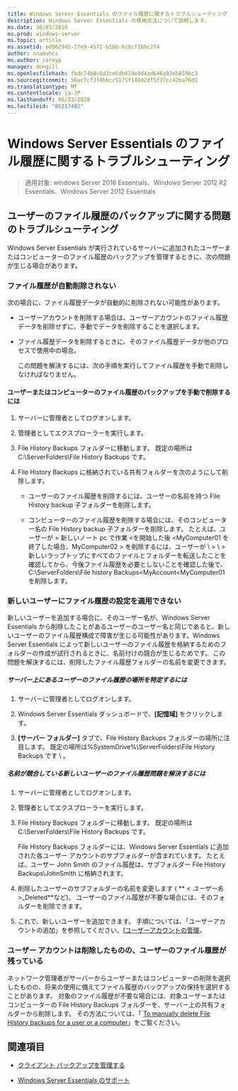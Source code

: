```yaml
---
title: Windows Server Essentials のファイル履歴に関するトラブルシューティング
description: Windows Server Essentials の使用方法について説明します。
ms.date: 10/03/2016
ms.prod: windows-server
ms.topic: article
ms.assetid: ed062945-27e9-4572-b1bb-6c8cf1b9c2f4
author: nnamuhcs
ms.author: coreyp
manager: dongill
ms.openlocfilehash: fbdc74b8c0d2ce6db619e4d4ad646a92eb859bc3
ms.sourcegitcommit: 56ac7cf3f4bbcc5175f140d2df5f37cc42ba76d1
ms.translationtype: MT
ms.contentlocale: ja-JP
ms.lasthandoff: 06/23/2020
ms.locfileid: "85217482"
---
```

# <a name="troubleshoot-file-history-in-windows-server-essentials"></a>Windows Server Essentials のファイル履歴に関するトラブルシューティング

>適用対象: windows Server 2016 Essentials、Windows Server 2012 R2 Essentials、Windows Server 2012 Essentials 
  
## <a name="troubleshoot-issues-with-user-file-history-backups"></a>ユーザーのファイル履歴のバックアップに関する問題のトラブルシューティング  
 Windows Server Essentials が実行されているサーバーに追加されたユーザーまたはコンピューターのファイル履歴のバックアップを管理するときに、次の問題が生じる場合があります。  
  
### <a name="file-history-data-is-not-automatically-deleted"></a>ファイル履歴が自動削除されない  
 次の場合に、ファイル履歴データが自動的に削除されない可能性があります。  
  
- ユーザーアカウントを削除する場合は、ユーザーアカウントのファイル履歴データを削除せずに、手動でデータを削除することを選択します。  
  
- ファイル履歴データを削除するときに、そのファイル履歴データが他のプロセスで使用中の場合。  
  
  この問題を解決するには、次の手順を実行してファイル履歴を手動で削除しなければなりません。  
  
####  <a name="to-manually-delete-file-history-backups-for-a-user-or-a-computer"></a><a name="BKMK_manuallyDelete"></a>ユーザーまたはコンピューターのファイル履歴のバックアップを手動で削除するには  
  
1.  サーバーに管理者としてログオンします。  
  
2.  管理者としてエクスプローラーを実行します。  
  
3.  File History Backups フォルダーに移動します。 既定の場所は C:\ServerFolders\File History Backups です。  
  
4.  File History Backups に格納されている共有フォルダーを次のようにして削除します。  
  
    -   ユーザーのファイル履歴を削除するには、ユーザーの名前を持つ File History backup 子フォルダーを削除します。  
  
    -   コンピューターのファイル履歴を削除する場合には、そのコンピューター名の File History backup 子フォルダーを削除します。 たとえば、ユーザーが \> 新しいノート pc で作業 <を開始した後 <MyComputer01 を終了した場合、MyComputer02 \> を削除するには、ユーザーが \\ \> \\ \> 新しいラップトップにすべてのファイルとフォルダーを転送したことを確認してから、今後ファイル履歴を必要としないことを確認した後で、C:\ServerFolders\File history Backups<MyAccount<MyComputer01 を削除します。  
  
### <a name="cannot-apply-file-history-setting-to-a-new-user"></a>新しいユーザーにファイル履歴の設定を適用できない  
 新しいユーザーを追加する場合に、そのユーザー名が、Windows Server Essentials から削除したことがあるユーザーのユーザー名と同じであると、新しいユーザーのファイル履歴構成で障害が生じる可能性があります。Windows Server Essentials によって新しいユーザーのファイル履歴を格納するためのフォルダーの作成が試行されるときに、名前付けの競合が生じるためです。 この問題を解決するには、削除したファイル履歴フォルダーの名前を変更できます。  
  
##### <a name="to-locate-user-file-history-on-the-server"></a>サーバー上にあるユーザーのファイル履歴の場所を特定するには  
  
1.  サーバーに管理者としてログオンします。  
  
2.  Windows Server Essentials ダッシュボードで、**[記憶域]** をクリックします。  
  
3.  **[サーバー フォルダー]** タブで、File History Backups フォルダーの場所に注目します。 既定の場所は%SystemDrive%\ServerFolders\File History Backups です \\ 。  
  
##### <a name="to-resolve-file-history-issues-for-a-new-user-with-a-name-conflict"></a>名前が競合している新しいユーザーのファイル履歴問題を解決するには  
  
1.  サーバーに管理者としてログオンします。  
  
2.  管理者としてエクスプローラーを実行します。  
  
3.  File History Backups フォルダーに移動します。 既定の場所は C:\ServerFolders\File History Backups です。  
  
     File History Backups フォルダーには、Windows Server Essentials に追加された各ユーザー アカウントのサブフォルダーが含まれています。 たとえば、ユーザー John Smith のファイル履歴は、サブフォルダー File History Backups\JohnSmith に格納されます。  
  
4.  削除したユーザーのサブフォルダーの名前を変更します ( ** < *ユーザー名*>_Deleted**など)。 ユーザーのファイル履歴が不要な場合には、そのフォルダーを削除できます。  

5. これで、新しいユーザーを追加できます。 手順については、「ユーザーアカウントの追加」を参照してください。[[ユーザーアカウントの管理](../manage/Manage-User-Accounts-in-Windows-Server-Essentials.md)。  
  
### <a name="a-user-account-was-removed-but-the-users-file-history-remains"></a>ユーザー アカウントは削除したものの、ユーザーのファイル履歴が残っている  
 ネットワーク管理者がサーバーからユーザーまたはコンピューターの削除を選択したものの、将来の使用に備えてファイル履歴のバックアップの保持を選択することがあります。 対象のファイル履歴が不要な場合には、対象ユーザーまたはコンピューターの File History Backups フォルダーを、サーバー上の共有フォルダーから削除します。 その方法については、「 [To manually delete File History backups for a user or a computer](../support/Troubleshoot-File-History-in-Windows-Server-Essentials.md#BKMK_manuallyDelete)」をご覧ください。  

  
## <a name="see-also"></a>関連項目  
  
-   [クライアント バックアップを管理する](../manage/Manage-Client-Computer-Backup-in-Windows-Server-Essentials.md)  

-   [Windows Server Essentials のサポート](../support/Support-Windows-Server-Essentials.md)

